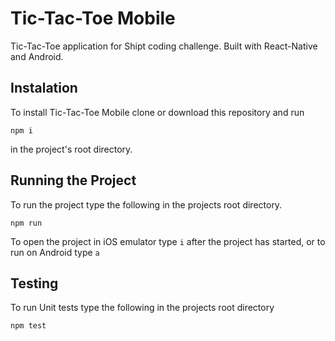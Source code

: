 # Tic-Tac-Toe Mobile
Tic-Tac-Toe application for Shipt coding challenge. Built with React-Native and Android.
## Instalation 
To install Tic-Tac-Toe Mobile clone or download this repository and run
````
npm i
````
in the project's root directory.
## Running the Project
To run the project type the following in the projects root directory.
````
npm run
````
To open the project in iOS emulator type `i`
after the project has started, or to run on Android type `a`

## Testing
To run Unit tests type the following in the projects root directory
````
npm test
````
